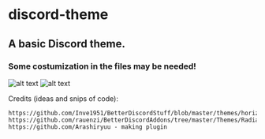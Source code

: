 # discord-theme

## A basic Discord theme.
### Some costumization in the files may be needed!

![alt text](http://i.imgur.com/K0WCibH.gif)
![alt text](http://i.imgur.com/902WnJM.png)


Credits (ideas and snips of code):

```
https://github.com/Inve1951/BetterDiscordStuff/blob/master/themes/horizontalServerlist.theme.css
https://github.com/rauenzi/BetterDiscordAddons/tree/master/Themes/RadialStatus
https://github.com/Arashiryuu - making plugin
```

